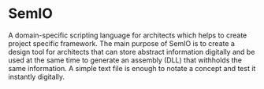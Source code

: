# SemIO
 A domain-specific scripting language for architects which helps to create project specific framework. The main purpose of SemIO is to create a design tool for architects that can store abstract information digitally and be used at the same time to generate an assembly (DLL) that withholds the same information. A simple text file is enough to notate a concept and test it instantly digitally.
